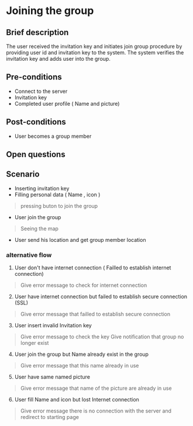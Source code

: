 # Joining the group
## Brief description
The user received the invitation key and initiates join group procedure by providing user id and invitation key to the system.
The system verifies the invitation key and adds user into the group.

## Pre-conditions
- Connect to the server
- Invitation key
- Completed user profile ( Name and picture)

## Post-conditions
- User becomes a group member

## Open questions



## Scenario
- Inserting invitation key
- Filling personal data ( Name , icon )

>pressing buton to join the group

- User join the group

>Seeing the map

- User send his location and get group member location



### alternative flow

1. User don't have internet connection ( Failled to establish internet connection)

> Give error message to check for internet connection 

2. User have internet connection but failed to establish secure connection (SSL)

> Give error message that failled to establish secure connection

3. User insert invalid Invitation key

> Give error message to check the key
> Give notification that group no longer exist

4. User join the group but Name already exist in the group
> Give error message that this name already in use 

5. User have same named picture

> Give error message that name of the picture are already in use

6. User fill Name and icon but lost Internet connection

> Give error message there is no connection with the server and redirect to starting page

